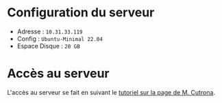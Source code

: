 # Configuration du serveur

- Adresse : `10.31.33.119`
- Config : `Ubuntu-Minimal 22.04`
- Espace Disque : `20 GB`

# Accès au serveur

L'accès au serveur se fait en suivant le [tutoriel sur la page de M. Cutrona](http://cutrona/installation-configuration/ubuntu-opennebula/).